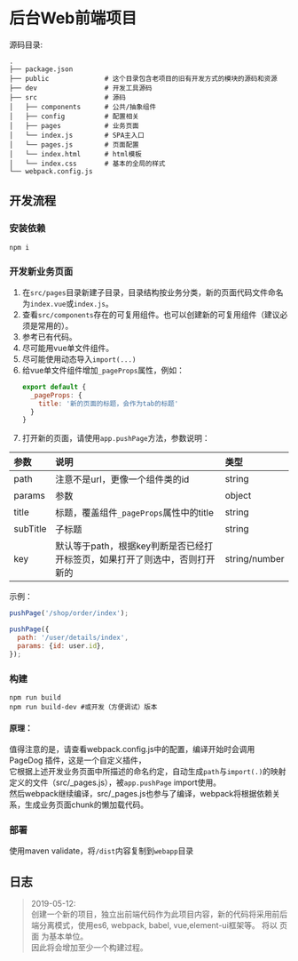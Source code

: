 # 后台Web前端项目


源码目录:
```
.
├── package.json
├── public              # 这个目录包含老项目的旧有开发方式的模块的源码和资源
├── dev                 # 开发工具源码
├── src                 # 源码
│   ├── components      # 公共/抽象组件  
│   ├── config          # 配置相关
│   ├── pages           # 业务页面
│   └── index.js        # SPA主入口
│   └── pages.js        # 页面配置
│   └── index.html      # html模板
│   └── index.css       # 基本的全局的样式
└── webpack.config.js
```

## 开发流程
### 安装依赖
```shell
npm i
```

### 开发新业务页面
1. 在`src/pages`目录新建子目录，目录结构按业务分类，新的页面代码文件命名为`index.vue`或`index.js`。  
2. 查看`src/components`存在的可复用组件。也可以创建新的可复用组件（建议必须是常用的）。  
3. 参考已有代码。
4. 尽可能用vue单文件组件。
6. 尽可能使用动态导入`import(...)`
7. 给vue单文件组件增加`_pageProps`属性，例如：
    ```js
    export default {
      _pageProps: {
        title: '新的页面的标题，会作为tab的标题'
      }
    }
    ```
8. 打开新的页面，请使用`app.pushPage`方法，参数说明：

|参数|说明|类型
|:-|:-|:-|
|path|注意不是url，更像一个组件类的id|string|
|params|参数|object|
|title|标题，覆盖组件`_pageProps`属性中的title|string|
|subTitle|子标题|string|
|key|默认等于path，根据key判断是否已经打开标签页，如果打开了则选中，否则打开新的|string/number|

示例：
```js
pushPage('/shop/order/index');

pushPage({
  path: '/user/details/index',
  params: {id: user.id},
});
```
### 构建
```shell
npm run build
npm run build-dev #或开发（方便调试）版本
```
#### 原理：
值得注意的是，请查看webpack.config.js中的配置，编译开始时会调用 PageDog 插件，这是一个自定义插件，  
它根据上述开发业务页面中所描述的命名约定，自动生成`path`与`import(.)`的映射定义的文件（src/_pages.js），被`app.pushPage` import使用。  
然后webpack继续编译，src/_pages.js也参与了编译，webpack将根据依赖关系，生成业务页面chunk的懒加载代码。

### 部署
使用maven validate，将`/dist`内容复制到`webapp`目录

## 日志
> 2019-05-12:  
> 创建一个新的项目，独立出前端代码作为此项目内容，新的代码将采用前后端分离模式，使用es6, webpack, babel, vue,element-ui框架等。 将以 页面 为基本单位。  
因此将会增加至少一个构建过程。